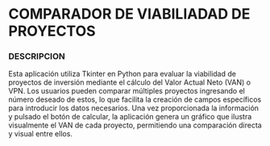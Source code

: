 # COMPARADOR DE VIABILIADAD DE PROYECTOS 

### DESCRIPCION

Esta aplicación utiliza Tkinter en Python para evaluar la viabilidad de proyectos de inversión mediante el cálculo del Valor Actual Neto (VAN) o VPN.
Los usuarios pueden comparar múltiples proyectos ingresando el número deseado de estos, lo que facilita la creación de 
campos específicos para introducir los datos necesarios. Una vez proporcionada la información y pulsado el botón de calcular, 
la aplicación genera un gráfico que ilustra visualmente el VAN de cada proyecto, permitiendo una comparación directa y visual entre ellos.



